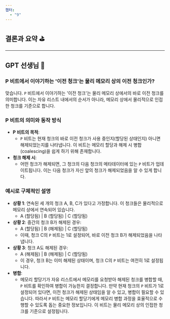 ```yaml
---
챕터:
  - "9"
---
```

## 결론과 요약 ⛳
  
---
## GPT 선생님 🤖
### P 비트에서 이야기하는 '이전 청크'는 물리 메모리 상의 이전 청크인가?
맞습니다. `P` 비트에서 이야기하는 '이전 청크'는 물리 메모리 상에서의 바로 이전 청크를 의미합니다. 이는 자유 리스트 내에서의 순서가 아니라, 메모리 상에서 물리적으로 인접한 청크를 기준으로 합니다.
### P 비트의 의미와 동작 방식
- **P 비트의 목적**:
    - `P` 비트는 현재 청크의 바로 이전 청크가 사용 중인지(할당된 상태인지) 아니면 해제되었는지를 나타냅니다. 이 비트는 메모리 할당과 해제 시 병합(coalescing)을 쉽게 하기 위해 존재합니다.
- **청크 해제 시**:
    - 어떤 청크가 해제되면, 그 청크의 다음 청크의 메타데이터에 있는 `P` 비트가 업데이트됩니다. 이는 다음 청크가 자신 앞의 청크가 해제되었음을 알 수 있게 합니다.
### 예시로 구체적인 설명
- **상황 1**: 연속된 세 개의 청크 A, B, C가 있다고 가정합니다. 이 청크들은 물리적으로 메모리 상에서 연속되어 있습니다.
    - A (할당됨) | B (할당됨) | C (할당됨)
- **상황 2**: 중간의 청크 B가 해제된 경우:
    - A (할당됨) | B (해제됨) | C (할당됨)
    - 이때, 청크 C의 `P` 비트는 1로 설정되어, 바로 이전 청크 B가 해제되었음을 나타냅니다.
- **상황 3**: 청크 A도 해제된 경우:
    - A (해제됨) | B (해제됨) | C (할당됨)
    - 이 경우, 청크 B는 이미 해제된 상태이며, 청크 C의 `P` 비트는 여전히 1로 설정됩니다.
- **병합**:
    - 메모리 할당기가 자유 리스트에서 메모리를 요청받아 해제된 청크를 병합할 때, `P` 비트를 확인하여 병합이 가능한지 결정합니다. 만약 현재 청크의 `P` 비트가 1로 설정되어 있다면, 이전 청크가 해제된 상태임을 알 수 있고, 병합이 필요할 수 있습니다.
따라서 `P` 비트는 메모리 할당기에게 메모리 병합 과정을 효율적으로 수행할 수 있도록 돕는 중요한 정보입니다. 이 비트는 물리 메모리 상의 인접한 청크를 기준으로 설정됩니다.